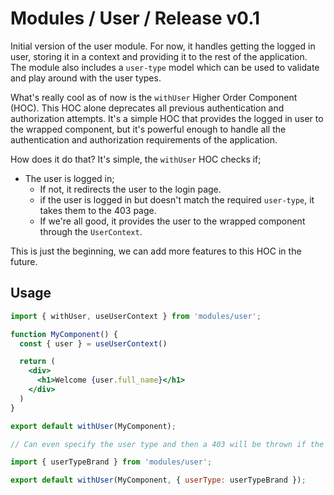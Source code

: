 # Modules / User / Release v0.1

Initial version of the user module. For now, it handles getting the logged in user, storing it in a context and providing it to the rest of the application.
The module also includes a `user-type` model which can be used to validate and play around with the user types.

What's really cool as of now is the `withUser` Higher Order Component (HOC). This HOC alone deprecates all previous authentication and authorization attempts. It's a simple HOC that provides the logged in user to the wrapped component, but it's powerful enough to handle all the authentication and authorization requirements of the application.

How does it do that? It's simple, the `withUser` HOC checks if;

- The user is logged in;
  - If not, it redirects the user to the login page.
  - if the user is logged in but doesn't match the required `user-type`, it takes them to the 403 page.
  - If we're all good, it provides the user to the wrapped component through the `UserContext`.

This is just the beginning, we can add more features to this HOC in the future.

## Usage

```jsx
import { withUser, useUserContext } from 'modules/user';

function MyComponent() {
  const { user } = useUserContext()

  return (
    <div>
      <h1>Welcome {user.full_name}</h1>
    </div>
  )
}

export default withUser(MyComponent);

// Can even specify the user type and then a 403 will be thrown if the types don't match

import { userTypeBrand } from 'modules/user';

export default withUser(MyComponent, { userType: userTypeBrand });
```
